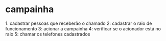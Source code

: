 # campainha
 1: cadastrar pessoas que receberão o chamado
 2: cadastrar o raio de funcionamento
 3: acionar a campainha
 4: verificar se o acionador está no raio
 5: chamar os telefones cadastrados
